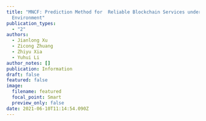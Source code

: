 ```yaml
---
title: "MNCF: Prediction Method for  Reliable Blockchain Services under a BaaS
  Environment"
publication_types:
  - "2"
authors:
  - Jianlong Xu
  - Zicong Zhuang
  - Zhiyu Xia
  - Yuhui Li
author_notes: []
publication: Information
draft: false
featured: false
image:
  filename: featured
  focal_point: Smart
  preview_only: false
date: 2021-06-10T11:14:54.090Z
---
```

